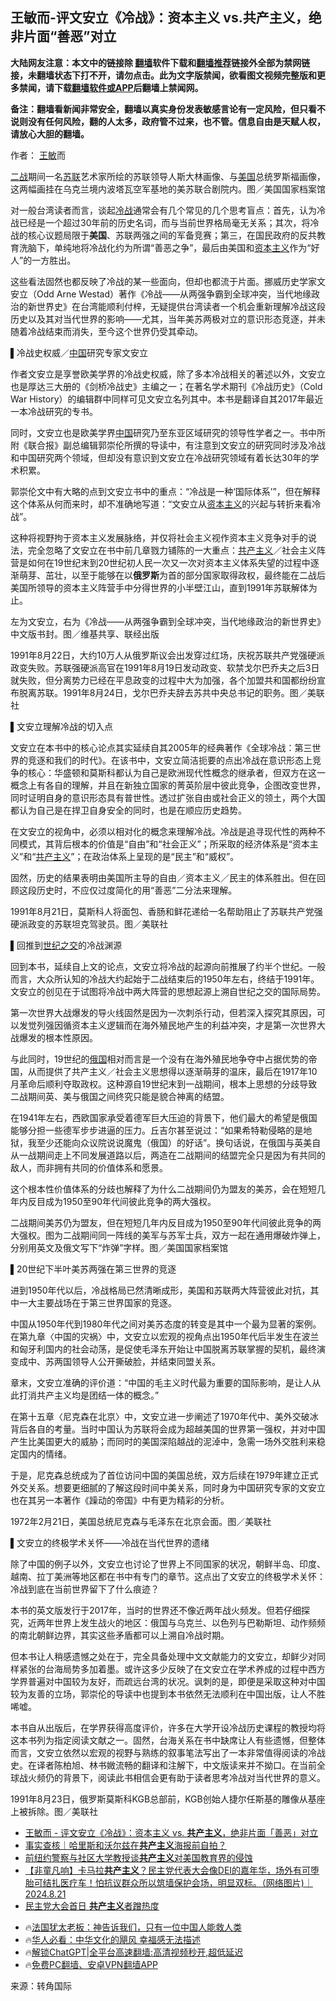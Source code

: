  <!-- 面包屑导航 --> <h2>王敏而-评文安立《冷战》：资本主义 vs.共产主义，绝非片面“善恶”对立</h2> <p class="notice"><b>大陆网友注意：本文中的链接除 <a href="https://github.com/bannedbook/fanqiang" >翻墙</a>软件下载和<a href="https://github.com/killgcd/justmysocks/blob/master/README.md">翻墙推荐</a>链接外全部为禁网链接，未翻墙状态下打不开，请勿点击。此为文字版禁闻，欲看图文视频完整版和更多禁闻，请下载<a href="https://github.com/bannedbook/fanqiang">翻墙软件或APP</a>后翻墙上禁闻网。</p><p>备注：翻墙看新闻非常安全，翻墙以真实身份发表敏感言论有一定风险，但只看不说则没有任何风险，翻的人太多，政府管不过来，也不管。信息自由是天赋人权，请放心大胆的翻墙。</b></p>  <div class="entry"> <p>作者： <a href="https://www.bannedbook.org/bnews/tag/%e7%8e%8b%e6%95%8f/" class="st_tag internal_tag" rel="tag" title="标签 王敏 下的日志">王敏</a>而</p> <p id="conimg"><a href="https://www.bannedbook.org/bnews/tag/%e4%ba%8c%e6%88%98/" class="st_tag internal_tag" rel="tag" title="标签 二战 下的日志">二战</a>期间一名<a href="https://www.bannedbook.org/bnews/tag/%E8%8B%8F%E8%81%94/" class="st_tag internal_tag" rel="tag" title="标签 苏联 下的日志">苏联</a>艺术家所绘的苏联领导人斯大林画像、与<a href="https://www.bannedbook.org/bnews/tag/%e7%be%8e%e5%9b%bd/" class="st_tag internal_tag" rel="tag" title="标签 美国 下的日志">美国</a>总统罗斯福画像，这两幅画挂在乌克兰境内波塔瓦空军基地的美苏联合剧院内。图／美国国家档案馆</p> <p>对一般台湾读者而言，谈起<a href="https://www.bannedbook.org/bnews/tag/%E5%86%B7%E6%88%98/" class="st_tag internal_tag" rel="tag" title="标签 冷战 下的日志">冷战</a>通常会有几个常见的几个思考盲点：首先，认为冷战已经是一个超过30年前的历史名词，而与当前世界格局毫无关系；其次，将冷战的核心议题局限于<strong>美国</strong>、苏联两强之间的军备竞赛；第三，在国民政府的反共教育洗脑下，单纯地将冷战化约为所谓“善恶之争”，最后由美国和<span class='wp_keywordlink'><a href="https://www.bannedbook.org/forum2/topic920.html" title="资本主义与自由" target="_blank">资本主义</a></span>作为“好人”的一方胜出。</p> <p>这些看法固然也都反映了冷战的某一些面向，但却也都流于片面。挪威历史学家文安立（Odd Arne Westad）著作《冷战——从两强争霸到全球冲突，当代地缘政治的新世界史》在台湾能顺利付梓，无疑提供台湾读者一个机会重新理解冷战这段历史以及其对当代世界的影响——尤其，当年美苏两极对立的意识形态竞逐，并未随着冷战结束而消失，至今这个世界仍受其牵动。</p> <p>▌冷战史权威／<span class='wp_keywordlink_affiliate'><a href="https://www.bannedbook.org/" title="中国" target="_blank">中国</a></span>研究专家文安立</p> <p>作者文安立是享誉欧美学界的冷战史权威，除了多本冷战相关的著述以外，文安立也是厚达三大册的《剑桥冷战史》主编之一；在著名学术期刊《冷战历史》（Cold War History）的编辑群中同样可见文安立名列其中。本书是翻译自其2017年最近一本冷战研究的专书。</p> <p>同时，文安立也是欧美学界<a href="https://www.bannedbook.org/bnews/tag/%E4%B8%AD%E5%9B%BD/" class="st_tag internal_tag" rel="tag" title="标签 中国 下的日志">中国</a>研究乃至东亚区域研究的领导性学者之一。书中所附《联合报》副总编辑郭崇伦所撰的导读中，有注意到文安立的研究同时涉及冷战和中国研究两个领域，但却没有意识到文安立在冷战研究领域有着长达30年的学术积累。</p> <p>郭崇伦文中有大略的点到文安立书中的重点：“冷战是一种‘国际体系’”，但在解释这个体系从何而来时，却不准确地写道：“文安立从<a href="https://www.bannedbook.org/bnews/tag/%e8%b5%84%e6%9c%ac%e4%b8%bb%e4%b9%89/" class="st_tag internal_tag" rel="tag" title="标签 资本主义 下的日志">资本主义</a>的兴起与转折来看冷战”。</p> <p>这种将视野拘于资本主义发展脉络，并仅将社会主义视作资本主义竞争对手的说法，完全忽略了文安立在书中前几章戮力铺陈的一大重点：<span class='wp_keywordlink'><a href="https://www.bannedbook.org/forum2/topic6177.html" title="《共产主义的终极目的》" target="_blank">共产主义</a></span>／社会主义阵营是如何在19世纪末到20世纪初人民一次又一次对资本主义体系失望的过程中逐渐萌芽、茁壮，以至于能够在以<strong>俄罗斯</strong>为首的部分国家取得政权，最终能在二战后美国所领导的资本主义阵营手中分得世界的小半壁江山，直到1991年苏联解体为止。</p>  <p>左为文安立，右为《冷战——从两强争霸到全球冲突，当代地缘政治的新世界史》中文版书封。图／维基共享、联经出版</p> <p>1991年8月22日，大约10万人从俄罗斯议会出发穿过红场，庆祝苏联共产党强硬派政变失败。苏联强硬派高官在1991年8月19日发动政变、软禁戈尔巴乔夫之后3日就失败，但分离势力已经在平息政变的过程中大为加强，各个加盟共和国都纷纷宣布脱离苏联。1991年8月24日，戈尔巴乔夫辞去苏共中央总书记的职务。图／美联社</p> <p>▌文安立理解冷战的切入点</p> <p>文安立在本书中的核心论点其实延续自其2005年的经典著作《全球冷战：第三世界的竞逐和我们的时代》。在该书中，文安立简洁扼要的点出冷战在意识形态上竞争的核心：华盛顿和莫斯科都认为自己是欧洲现代性概念的继承者，但双方在这一概念上有各自的理解，并且在新独立国家的菁英阶层中彼此竞争，企图改变世界，同时证明自身的意识形态具有普世性。透过扩张自由或社会正义的领土，两个大国都认为自己是在捍卫自身安全的同时，也是在顺应历史趋势。</p> <p>在文安立的视角中，必须以相对化的概念来理解冷战。冷战是追寻现代性的两种不同模式，其背后根本的价值是“自由”和“社会正义”；所采取的经济体系是“资本主义”和“<a href="https://www.bannedbook.org/bnews/tag/%e5%85%b1%e4%ba%a7%e4%b8%bb%e4%b9%89/" class="st_tag internal_tag" rel="tag" title="标签 共产主义 下的日志">共产主义</a>”；在政治体系上呈现的是“民主”和“威权”。</p> <p>固然，历史的结果表明由美国所主导的自由／资本主义／民主的体系胜出。但在回顾这段历史时，不应仅过度简化的用“善恶”二分法来理解。</p> <p>1991年8月21日，莫斯科人将面包、香肠和鲜花递给一名帮助阻止了苏联共产党强硬派政变的苏联坦克驾驶员。图／美联社</p> <p>▌回推到<span class='wp_keywordlink'><a href="https://www.bannedbook.org/forum2/topic1100.html" title="李銳： 世紀之交留言 （中華國際出版公司 2003）" target="_blank">世纪之交</a></span>的冷战渊源</p> <p>回到本书，延续自上文的论点，文安立将冷战的起源向前推展了约半个世纪。一般而言，大众所认知的冷战大约起始于二战结束后的1950年左右，终结于1991年。文安立的创见在于试图将冷战中两大阵营的思想起源上溯自世纪之交的国际局势。</p>  <p>第一次世界大战爆发的导火线固然是因为一次刺杀行动，但若深入探究其原因，可以发觉列强因循资本主义逻辑而在海外殖民地产生的利益冲突，才是第一次世界大战爆发的根本性原因。</p> <p>与此同时，19世纪的<a href="https://www.bannedbook.org/bnews/tag/%e4%bf%84%e5%9b%bd/" class="st_tag internal_tag" rel="tag" title="标签 俄国 下的日志">俄国</a>相对而言是一个没有在海外殖民地争夺中占据优势的帝国，从而提供了共产主义／社会主义思想得以逐渐萌芽的温床，最后在1917年10月革命后顺利夺取政权。这种源自19世纪末到一战期间，根本上思想的分歧导致二战期间英、美与俄国之间终究只能是貌合神离的结盟。</p> <p>在1941年左右，西欧国家承受着德军巨大压迫的背景下，他们最大的希望是俄国能够分担一些德军步步进逼的压力。丘吉尔甚至说过：“如果希特勒侵略的是地狱，我至少还能向众议院说说魔鬼（俄国）的好话”。换句话说，在俄国与英美自从一战期间走上不同发展道路以后，两造在二战期间的结盟完全只是因为有共同的敌人，而非拥有共同的价值体系和愿景。</p> <p>这个根本性价值体系的分歧也解释了为什么二战期间仍为盟友的美苏，会在短短几年内反目成为1950至90年代间彼此竞争的两大强权。</p> <p>二战期间美苏仍为盟友，但在短短几年内反目成为1950至90年代间彼此竞争的两大强权。图为二战期间同一阵线的美军与苏军士兵，双方一起在通用爆破炸弹上，分别用英文及俄文写下“炸弹”字样。图／美国国家档案馆</p> <p>▌20世纪下半叶美苏两强在第三世界的竞逐</p> <p>进到1950年代以后，冷战格局已然清晰成形，美国和苏联两大阵营彼此对抗，其中一大主要战场在于第三世界国家的竞逐。</p> <p>中国从1950年代到1980年代之间对美苏态度的转变是其中一个最为显著的案例。在第九章〈中国的灾祸〉中，文安立以宏观的视角点出1950年代后半发生在波兰和匈牙利国内的社会动荡，是促使毛泽东开始让中国脱离苏联掌握的契机，最终演变成中、苏两国领导人公开撕破脸，并结束同盟关系。</p> <p>章末，文安立准确的评价道：“中国的毛主义时代最为重要的国际影响，是让人从此打消共产主义均是团结一体的概念。”</p>  <p>在第十五章〈尼克森在北京〉中，文安立进一步阐述了1970年代中、美外交破冰背后各自的考量。当时中国认为苏联将会成为超越美国的世界第一强权，并对中国产生比美国更大的威胁；而同时的美国深陷越战的泥淖中，急需一场外交胜利来稳定国内的情绪。</p> <p>于是，尼克森总统成为了首位访问中国的美国总统，双方后续在1979年建立正式外交关系。想要更细腻的了解这段时间中美关系，同时身为中国研究专家的文安立也在其另一本著作《躁动的帝国》中有更为精彩的分析。</p> <p>1972年2月21日，美国总统尼克森与毛泽东在北京会面。图／美联社</p> <p>▌文安立的终极学术关怀——冷战在当代世界的遗绪</p> <p>除了中国的例子以外，文安立也讨论了世界上不同国家的状况，朝鲜半岛、印度、越南、拉丁美洲等地区都在书中有专门的章节。这点出了文安立的终极学术关怀：冷战到底在当前世界留下了什么痕迹？</p> <p>本书的英文版发行于2017年，当时的世界还不像近两年战火频发。但若仔细探究，近两年世界上发生战火的地区：俄国与乌克兰、以色列与巴勒斯坦、动作频频的南北朝鲜边界，其实这些矛盾都可以上溯自冷战时期。</p> <p>但本书让人稍感遗憾之处在于，完全具备处理中文文献能力的文安立，却鲜少对同样紧张的台海局势多加着墨。或许这多少反映了在文安立在学术养成的过程中西方学界普遍对中国较为友好，而疏远台湾的状况。讽刺的是，即便是采取这种对中国较为友善的立场，郭崇伦的导读中也提到本书依然无法顺利在中国出版，让人不胜唏嘘。</p> <p>本书自从出版后，在学界获得高度评价，许多在大学开设冷战历史课程的教授均将这本书列为指定阅读文献之一。固然，台海关系在书中缺席让人有些遗憾，但整体而言，文安立依然以宏观的视野与熟练的叙事笔法写出了一本非常值得阅读的冷战史。在译者陈柏旭、林书媺流畅的翻译和注解下，中文版读来并不拗口。在当前全球战火频仍的背景下，阅读此书相信会更有助于读者思考冷战对当代世界的意义。</p> <p>1991年8月23日，俄罗斯莫斯科KGB总部前，KGB创始人捷尔任斯基的雕像从基座上被拆除。图／美联社</p>  <!--<div id="taboola-mid-1"></div>--><ul class='op-related-articles' title='相关阅读'> <li><a href='https://www.bannedbook.org/bnews/baitai/20240828/2080052.html' target='_blank'>王敏而 - 评文安立《冷战》：资本主义 vs. <b>共产主义</b>，绝非片面「善恶」对立</a></li> <li><a href='https://www.bannedbook.org/bnews/ssgc/20240822/2077612.html' target='_blank'>事实查核｜哈里斯和沃尔兹在<b>共产主义</b>海报前自拍？</a></li> <li><a href='https://www.bannedbook.org/bnews/sohnews/20240822/2077599.html' target='_blank'>前纽约警察与社区大学教授谈<b>共产主义</b>对美国教育界的侵蚀</a></li> <li><a href='https://www.bannedbook.org/bnews/sohnews/20240821/2077486.html' target='_blank'>【非童凡响】卡马拉<b>共产主义</b>？民主党代表大会像DEI的嘉年华，场外有可堕胎可结扎医疗车！怕抗议群众所以筑墙保护会场，明显双标。（网络图片)｜2024.8.21</a></li> <li><a href='https://www.bannedbook.org/bnews/sohnews/20240820/2076711.html' target='_blank'>民主党大会首日 <b>共产主义</b>者蹭热度</a></li> </ul> <ul class="texttj"> <li>🔥<a href="https://www.bannedbook.org/bnews/ssgc/20230219/1850782.html" target="_blank">法国犹太老板：神告诉我们，只有一位中国人能救人类</a></li> <li>🔥<a href="https://www.bannedbook.org/bnews/comments/20220220/1694796.html" target="_blank">华人必看：中华文化的飓风 幸福感无法描述</a></li> <li>🔥<a href="https://github.com/bannedbook/fanqiang/wiki/V2ray%E6%9C%BA%E5%9C%BA" target="_blank">解锁ChatGPT|全平台高速翻墙:高清视频秒开,超低延迟</a></li> <li>🔥<a href="https://github.com/bannedbook/fanqiang/wiki/%E7%A6%81%E9%97%BB%E7%BD%91%E5%AE%89%E5%8D%93%E7%BF%BB%E5%A2%99%E6%96%B0%E9%97%BBAPP" target="_blank">免费PC翻墙、安卓VPN翻墙APP</a></li> </ul><p class="src-info">来源：转角国际 </p><a name='sharetosocial'></a> <div style="margin-bottom:5px;padding-bottom:5px;clear:both"> <div id="archive-pix-1" class="banner-ads"> <!-- AuctionX Display platform tag START --> <div id="27602x728x90x621x_ADSLOT1" clicktrack="%%CLICK_URL_ESC%%"></div>  <!-- AuctionX Display platform tag END --> </div> <div id="archive-pix-2" class="banner-ads"> <!-- AuctionX Display platform tag START --> <div id="27556x300x250x621x_ADSLOT1" clicktrack="%%CLICK_URL_ESC%%" style="margin:0 auto;text-align:center"></div>  <!-- AuctionX Display platform tag END --> </div> </div>  <div id="archive-pix-1" class="banner-ads"> <!-- AuctionX Display platform tag START --> <div id="27603x728x90x621x_ADSLOT1" clicktrack="%%CLICK_URL_ESC%%"></div>  <!-- AuctionX Display platform tag END --> </div> </div><!--END ENTRY--> 